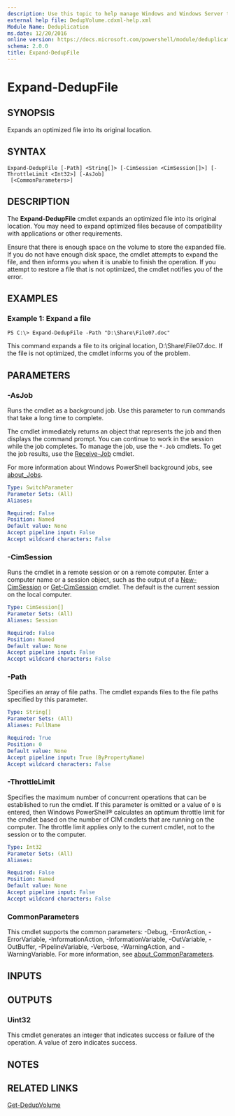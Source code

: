 ```yaml
---
description: Use this topic to help manage Windows and Windows Server technologies with Windows PowerShell.
external help file: DedupVolume.cdxml-help.xml
Module Name: Deduplication
ms.date: 12/20/2016
online version: https://docs.microsoft.com/powershell/module/deduplication/expand-dedupfile?view=windowsserver2019-ps&wt.mc_id=ps-gethelp
schema: 2.0.0
title: Expand-DedupFile
---
```


# Expand-DedupFile

## SYNOPSIS
Expands an optimized file into its original location.

## SYNTAX

```
Expand-DedupFile [-Path] <String[]> [-CimSession <CimSession[]>] [-ThrottleLimit <Int32>] [-AsJob]
 [<CommonParameters>]
```

## DESCRIPTION
The **Expand-DedupFile** cmdlet expands an optimized file into its original location.
You may need to expand optimized files because of compatibility with applications or other requirements.

Ensure that there is enough space on the volume to store the expanded file.
If you do not have enough disk space, the cmdlet attempts to expand the file, and then informs you when it is unable to finish the operation.
If you attempt to restore a file that is not optimized, the cmdlet notifies you of the error.

## EXAMPLES

### Example 1: Expand a file
```
PS C:\> Expand-DedupFile -Path "D:\Share\File07.doc"
```

This command expands a file to its original location, D:\Share\File07.doc.
If the file is not optimized, the cmdlet informs you of the problem.

## PARAMETERS

### -AsJob
Runs the cmdlet as a background job. Use this parameter to run commands that take a long time to complete. 

The cmdlet immediately returns an object that represents the job and then displays the command prompt. 
You can continue to work in the session while the job completes. 
To manage the job, use the `*-Job` cmdlets. 
To get the job results, use the [Receive-Job](https://go.microsoft.com/fwlink/?LinkID=113372) cmdlet. 

For more information about Windows PowerShell background jobs, see [about_Jobs](https://go.microsoft.com/fwlink/?LinkID=113251).

```yaml
Type: SwitchParameter
Parameter Sets: (All)
Aliases: 

Required: False
Position: Named
Default value: None
Accept pipeline input: False
Accept wildcard characters: False
```

### -CimSession
Runs the cmdlet in a remote session or on a remote computer.
Enter a computer name or a session object, such as the output of a [New-CimSession](https://docs.microsoft.com/powershell/module/cimcmdlets/new-cimsession) or [Get-CimSession](https://go.microsoft.com/fwlink/p/?LinkId=227966) cmdlet.
The default is the current session on the local computer.

```yaml
Type: CimSession[]
Parameter Sets: (All)
Aliases: Session

Required: False
Position: Named
Default value: None
Accept pipeline input: False
Accept wildcard characters: False
```

### -Path
Specifies an array of file paths.
The cmdlet expands files to the file paths specified by this parameter.

```yaml
Type: String[]
Parameter Sets: (All)
Aliases: FullName

Required: True
Position: 0
Default value: None
Accept pipeline input: True (ByPropertyName)
Accept wildcard characters: False
```

### -ThrottleLimit
Specifies the maximum number of concurrent operations that can be established to run the cmdlet.
If this parameter is omitted or a value of `0` is entered, then Windows PowerShell® calculates an optimum throttle limit for the cmdlet based on the number of CIM cmdlets that are running on the computer.
The throttle limit applies only to the current cmdlet, not to the session or to the computer.

```yaml
Type: Int32
Parameter Sets: (All)
Aliases: 

Required: False
Position: Named
Default value: None
Accept pipeline input: False
Accept wildcard characters: False
```

### CommonParameters
This cmdlet supports the common parameters: -Debug, -ErrorAction, -ErrorVariable, -InformationAction, -InformationVariable, -OutVariable, -OutBuffer, -PipelineVariable, -Verbose, -WarningAction, and -WarningVariable. For more information, see [about_CommonParameters](https://go.microsoft.com/fwlink/?LinkID=113216).

## INPUTS

## OUTPUTS

### Uint32
This cmdlet generates an integer that indicates success or failure of the operation.
A value of zero indicates success.

## NOTES

## RELATED LINKS

[Get-DedupVolume](./Get-DedupVolume.md)

